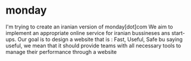 # monday
I'm trying to create an iranian version of monday[dot]com
We aim to implement an appropriate online service for iranian bussineses ans start-ups.
Our goal is to design a website that is : Fast, Useful, Safe
bu saying useful, we mean that it should provide teams with all necessary tools to manage their performance through a website
